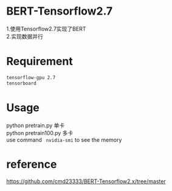 # BERT-Tensorflow2.7
1.使用Tensorflow2.7实现了BERT  
2.实现数据并行
# Requirement
```bash
tensorflow-gpu 2.7
tensorboard
```

# Usage
python pretrain.py 单卡  
python pretrain100.py 多卡   
use command ``` nvidia-smi``` to see the memory

# reference
https://github.com/cmd23333/BERT-Tensorflow2.x/tree/master
